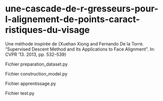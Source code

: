 # une-cascade-de-r-gresseurs-pour-l-alignement-de-points-caract-ristiques-du-visage
Une méthode inspirée de {Xuehan Xiong and Fernando De la Torre. “Supervised Descent Method and Its Applications to Face Alignment”. In: CVPR ’13. 2013, pp. 532–539}

Fichier preparation_dataset.py

Fichier construction_model.py

Fichier apprentissage.py

Fichier test.py
